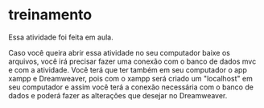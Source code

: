 # treinamento

Essa atividade foi feita em aula.

Caso você queira abrir essa atividade no seu computador baixe os arquivos, você irá precisar fazer uma conexão com o banco de dados mvc e com a atividade. Você terá que ter também em seu computador o app xampp e Dreamweaver, pois com o xampp será criado um "localhost" em seu computador e assim você terá a conexão necessária com o banco de dados e poderá fazer as alterações que desejar no Dreamweaver.
